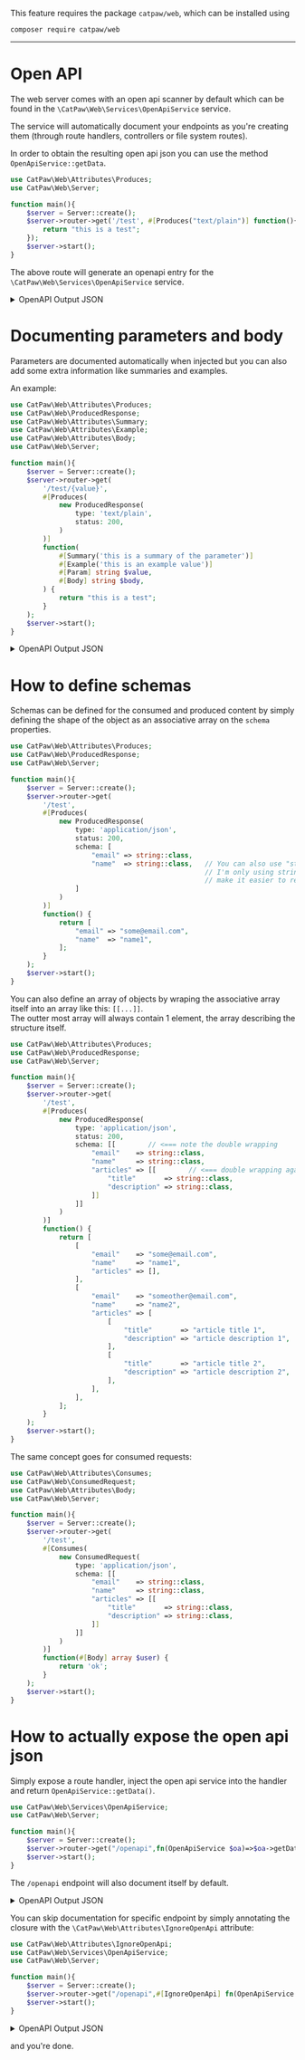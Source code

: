 This feature requires the package `catpaw/web`, which can be installed using<br/>
```
composer require catpaw/web
```
<hr/>

# Open API

The web server comes with an open api scanner by default which can be found in the `\CatPaw\Web\Services\OpenApiService` service.

The service will automatically document your endpoints as you're creating them (through route handlers, controllers or file system routes).

In order to obtain the resulting open api json you can use the method `OpenApiService::getData`.

```php
use CatPaw\Web\Attributes\Produces;
use CatPaw\Web\Server;

function main(){
    $server = Server::create();
    $server->router->get('/test', #[Produces("text/plain")] function(){
        return "this is a test";
    });
    $server->start();
}
```
The above route will generate an openapi entry for the `\CatPaw\Web\Services\OpenApiService` service.

<details>
    <summary>OpenAPI Output JSON</summary>

```json
{
    "openapi": "3.0.0",
    "info": {
        "title": "OpenAPI",
        "version": "0.0.1"
    },
    "paths": {
        "/test": {
            "get": {
                "summary": "",
                "operationId": "fab75b617f6e066250e96d3501d4406aa5c25170",
                "parameters": [],
                "requestBody": {
                    "description": "This is the body of the request",
                    "required": true,
                    "content": []
                },
                "responses": []
            }
        }
    }
}
```
</details>


# Documenting parameters and body

Parameters are documented automatically when injected but you can also add some extra information like summaries and examples.

An example:

```php
use CatPaw\Web\Attributes\Produces;
use CatPaw\Web\ProducedResponse;
use CatPaw\Web\Attributes\Summary;
use CatPaw\Web\Attributes\Example;
use CatPaw\Web\Attributes\Body;
use CatPaw\Web\Server;

function main(){
    $server = Server::create();
    $server->router->get(
        '/test/{value}',
        #[Produces(
            new ProducedResponse(
                type: 'text/plain',
                status: 200,
            )
        )]
        function(
            #[Summary('this is a summary of the parameter')]
            #[Example('this is an example value')]
            #[Param] string $value,
            #[Body] string $body,
        ) {
            return "this is a test";
        }
    );
    $server->start();
}
```
<details>
    <summary>OpenAPI Output JSON</summary>

```json
{
    "openapi": "3.0.0",
    "info": {
        "title": "OpenAPI",
        "version": "0.0.1"
    },
    "paths": {
        "/test/{value}": {
            "get": {
                "summary": "",
                "operationId": "92bc1bd07434281f59c47f4857aa504c0642bd2f",
                "parameters": [{
                    "name": "value",
                    "in": "path",
                    "description": "this is a summary of the parameter",
                    "required": true,
                    "schema": {
                        "type": "string"
                    },
                    "examples": {
                        "example": {
                            "value": "this is an example value"
                        }
                    }
                }],
                "requestBody": {
                    "description": "This is the body of the request",
                    "required": true,
                    "content": []
                },
                "responses": {
                    "200": {
                        "description": "",
                        "content": {
                            "text/plain": {
                                "schema": {
                                    "type": ""
                                }
                            }
                        }
                    }
                }
            }
        }
    }
}
```
</details>

# How to define schemas

Schemas can be defined for the consumed and produced content by simply defining the shape of the object as an associative array on the `schema` properties.

```php
use CatPaw\Web\Attributes\Produces;
use CatPaw\Web\ProducedResponse;
use CatPaw\Web\Server;

function main(){
    $server = Server::create();
    $server->router->get(
        '/test',
        #[Produces(
            new ProducedResponse(
                type: 'application/json',
                status: 200,
                schema: [
                    "email" => string::class,
                    "name"  => string::class,   // You can also use "string" instead of string::class.
                                                // I'm only using string::class because IDEs 
                                                // make it easier to read for me.
                ]
            )
        )]
        function() {
            return [
                "email" => "some@email.com",
                "name"  => "name1",
            ];
        }
    );
    $server->start();
}
```

You can also define an array of objects by wraping the associative array itself into an array like this: `[[...]]`.<br/>
The outter most array will always contain 1 element, the array describing the structure itself.

```php
use CatPaw\Web\Attributes\Produces;
use CatPaw\Web\ProducedResponse;
use CatPaw\Web\Server;

function main(){
    $server = Server::create();
    $server->router->get(
        '/test',
        #[Produces(
            new ProducedResponse(
                type: 'application/json',
                status: 200,
                schema: [[        // <=== note the double wrapping
                    "email"    => string::class,
                    "name"     => string::class,
                    "articles" => [[        // <=== double wrapping again to indicate an array of articles
                        "title"       => string::class,
                        "description" => string::class,
                    ]]
                ]]
            )
        )]
        function() {
            return [
                [
                    "email"    => "some@email.com",
                    "name"     => "name1",
                    "articles" => [],
                ],
                [
                    "email"    => "someother@email.com",
                    "name"     => "name2",
                    "articles" => [
                        [
                            "title"       => "article title 1",
                            "description" => "article description 1",
                        ],
                        [
                            "title"       => "article title 2",
                            "description" => "article description 2",
                        ],
                    ],
                ],
            ];
        }
    );
    $server->start();
}
```

The same concept goes for consumed requests:

```php
use CatPaw\Web\Attributes\Consumes;
use CatPaw\Web\ConsumedRequest;
use CatPaw\Web\Attributes\Body;
use CatPaw\Web\Server;

function main(){
    $server = Server::create();
    $server->router->get(
        '/test',
        #[Consumes(
            new ConsumedRequest(
                type: 'application/json',
                schema: [[
                    "email"    => string::class,
                    "name"     => string::class,
                    "articles" => [[
                        "title"       => string::class,
                        "description" => string::class,
                    ]]
                ]]
            )
        )]
        function(#[Body] array $user) {
            return 'ok';
        }
    );
    $server->start();
}
```

# How to actually expose the open api json

Simply expose a route handler, inject the open api service into the handler and return `OpenApiService::getData()`.

```php
use CatPaw\Web\Services\OpenApiService;
use CatPaw\Web\Server;

function main(){
    $server = Server::create();
    $server->router->get("/openapi",fn(OpenApiService $oa)=>$oa->getData());
    $server->start();
}
```

The `/openapi` endpoint will also document itself by default. 

<details>
  <summary>OpenAPI Output JSON</summary>
  
```json
{
    "openapi": "3.0.0",
    "info": {
        "title": "OpenAPI",
        "version": "0.0.1"
    },
    "paths": {
        "/openapi": {
            "get": {
                "summary": "",
                "operationId": "cee1f83a2ad4bb2f59b42a76865abf09928683ef",
                "parameters": [],
                "requestBody": {
                    "description": "",
                    "required": false,
                    "content": []
                },
                "responses": []
            }
        }
    }
}
```
</details>

You can skip documentation for specific endpoint by simply annotating the closure with the `\CatPaw\Web\Attributes\IgnoreOpenApi` attribute:

```php
use CatPaw\Web\Attributes\IgnoreOpenApi;
use CatPaw\Web\Services\OpenApiService;
use CatPaw\Web\Server;

function main(){
    $server = Server::create();
    $server->router->get("/openapi",#[IgnoreOpenApi] fn(OpenApiService $oa)=>$oa->getData());
    $server->start();
}
```

<details>
  <summary>OpenAPI Output JSON</summary>
  
```json
{
    "openapi": "3.0.0",
    "info": {
        "title": "OpenAPI",
        "version": "0.0.1"
    },
    "paths": {}
}
```
</details>

and you're done.
